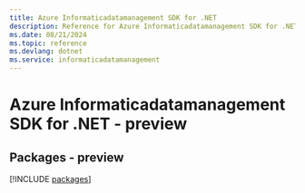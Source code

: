 ```yaml
---
title: Azure Informaticadatamanagement SDK for .NET
description: Reference for Azure Informaticadatamanagement SDK for .NET
ms.date: 08/21/2024
ms.topic: reference
ms.devlang: dotnet
ms.service: informaticadatamanagement
---
```

# Azure Informaticadatamanagement SDK for .NET - preview
## Packages - preview
[!INCLUDE [packages](informaticadatamanagement-index.md)]